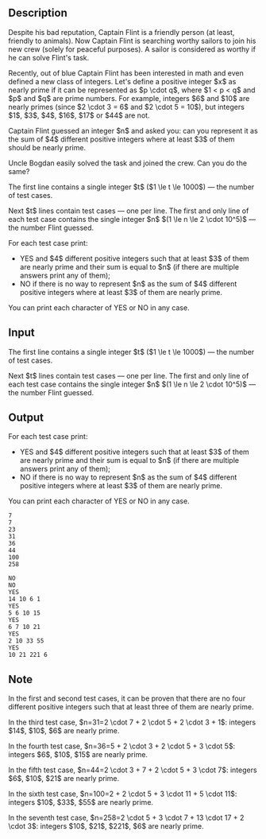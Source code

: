 ## Description

<div><p><span class="tex-font-style-it">Despite his bad reputation, Captain Flint is a friendly person (at least, friendly to animals). Now Captain Flint is searching worthy sailors to join his new crew (solely for peaceful purposes). A sailor is considered as worthy if he can solve Flint's task.</span></p><p>Recently, out of blue Captain Flint has been interested in math and even defined a new class of integers. Let's define a positive integer $x$ as <span class="tex-font-style-bf">nearly prime</span> if it can be represented as $p \cdot q$, where $1 &lt; p &lt; q$ and $p$ and $q$ are prime numbers. For example, integers $6$ and $10$ are nearly primes (since $2 \cdot 3 = 6$ and $2 \cdot 5 = 10$), but integers $1$, $3$, $4$, $16$, $17$ or $44$ are not.</p><p>Captain Flint guessed an integer $n$ and asked you: can you represent it as <span class="tex-font-style-it">the sum of $4$ <span class="tex-font-style-bf">different positive</span> integers</span> where <span class="tex-font-style-bf">at least $3$</span> of them should be <span class="tex-font-style-it">nearly prime</span>.</p><p>Uncle Bogdan easily solved the task and joined the crew. Can you do the same?</p></div><div class="input-specification"><p>The first line contains a single integer $t$ ($1 \le t \le 1000$)&nbsp;— the number of test cases.</p><p>Next $t$ lines contain test cases&nbsp;— one per line. The first and only line of each test case contains the single integer $n$ $(1 \le n \le 2 \cdot 10^5)$&nbsp;— the number Flint guessed.</p></div><div class="output-specification"><p>For each test case print: </p><ul> <li> <span class="tex-font-style-tt">YES</span> and $4$ <span class="tex-font-style-bf">different</span> positive integers such that at least $3$ of them are nearly prime and their sum is equal to $n$ (if there are multiple answers print any of them); </li><li> <span class="tex-font-style-tt">NO</span> if there is no way to represent $n$ as <span class="tex-font-style-it">the sum of $4$ <span class="tex-font-style-bf">different positive</span> integers</span> where at least $3$ of them are nearly prime. </li></ul> You can print each character of <span class="tex-font-style-tt">YES</span> or <span class="tex-font-style-tt">NO</span> in any case.</div>

## Input

<p>The first line contains a single integer $t$ ($1 \le t \le 1000$)&nbsp;— the number of test cases.</p><p>Next $t$ lines contain test cases&nbsp;— one per line. The first and only line of each test case contains the single integer $n$ $(1 \le n \le 2 \cdot 10^5)$&nbsp;— the number Flint guessed.</p>

## Output

<p>For each test case print: </p><ul> <li> <span class="tex-font-style-tt">YES</span> and $4$ <span class="tex-font-style-bf">different</span> positive integers such that at least $3$ of them are nearly prime and their sum is equal to $n$ (if there are multiple answers print any of them); </li><li> <span class="tex-font-style-tt">NO</span> if there is no way to represent $n$ as <span class="tex-font-style-it">the sum of $4$ <span class="tex-font-style-bf">different positive</span> integers</span> where at least $3$ of them are nearly prime. </li></ul> You can print each character of <span class="tex-font-style-tt">YES</span> or <span class="tex-font-style-tt">NO</span> in any case.





```input1
7
7
23
31
36
44
100
258
```




```output1
NO
NO
YES
14 10 6 1
YES
5 6 10 15
YES
6 7 10 21
YES
2 10 33 55
YES
10 21 221 6
```



## Note

<p>In the first and second test cases, it can be proven that there are no four different positive integers such that at least three of them are nearly prime.</p><p>In the third test case, $n=31=2 \cdot 7 + 2 \cdot 5 + 2 \cdot 3 + 1$: integers $14$, $10$, $6$ are nearly prime.</p><p>In the fourth test case, $n=36=5 + 2 \cdot 3 + 2 \cdot 5 + 3 \cdot 5$: integers $6$, $10$, $15$ are nearly prime.</p><p>In the fifth test case, $n=44=2 \cdot 3 + 7 + 2 \cdot 5 + 3 \cdot 7$: integers $6$, $10$, $21$ are nearly prime.</p><p>In the sixth test case, $n=100=2 + 2 \cdot 5 + 3 \cdot 11 + 5 \cdot 11$: integers $10$, $33$, $55$ are nearly prime.</p><p>In the seventh test case, $n=258=2 \cdot 5 + 3 \cdot 7 + 13 \cdot 17 + 2 \cdot 3$: integers $10$, $21$, $221$, $6$ are nearly prime.</p>
